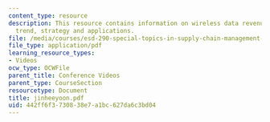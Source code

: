 ```yaml
---
content_type: resource
description: This resource contains information on wireless data revenue, convergence
  trend, strategy and applications.
file: /media/courses/esd-290-special-topics-in-supply-chain-management-spring-2005/442ff6f3730838e7a1bc627da6c3bd04_jinheeyoon.pdf
file_type: application/pdf
learning_resource_types:
- Videos
ocw_type: OCWFile
parent_title: Conference Videos
parent_type: CourseSection
resourcetype: Document
title: jinheeyoon.pdf
uid: 442ff6f3-7308-38e7-a1bc-627da6c3bd04
---
```

